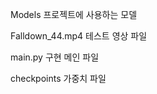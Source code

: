 Models
    프로젝트에 사용하는 모델

Falldown_44.mp4
    테스트 영상 파일

main.py
    구현 메인 파일

checkpoints
    가중치 파일